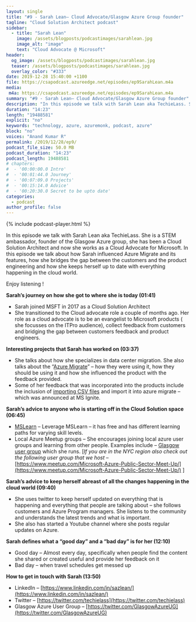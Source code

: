 ```yaml
---
layout: single
title: "#9 - Sarah Lean– Cloud Advocate/Glasgow Azure Group founder"
tagline: "Cloud Solution Architect podcast"
sidebar:
  - title: "Sarah Lean"
    image: /assets/blogposts/podcastimages/sarahlean.jpg
    image_alt: "image"
    text: "Cloud Advocate @ Microsoft"
header:
  og_image: /assets/blogposts/podcastimages/sarahlean.jpg
  teaser: /assets/blogposts/podcastimages/sarahlean.jpg
  overlay_color: "#333"
date: 2019-12-28 15:40:00 +1100
file: https://csapodcast.azureedge.net/episodes/ep9SarahLean.m4a
media: 
 m4a: https://csapodcast.azureedge.net/episodes/ep9SarahLean.m4a
summary: "#9 - Sarah Lean– Cloud Advocate/Glasgow Azure Group founder"
description: "In this episode we talk with Sarah Lean aka TechieLass. She is a STEM ambassador, founder of the Glasgow Azure group, she has been a Cloud Solution Architect and now she works as a Cloud Advocate for Microsoft. In this episode we talk about how Sarah influenced Azure Migrate and its features,  how she bridges the gap between the customers and the product engineering and how she keeps herself up to date with everything happening in the cloud world."
duration: "14:23" 
length: "19488581"
explicit: "no" 
keywords: "technology, azure, azuremonk, podcast, azure"
block: "no" 
voices: "Anand Kumar R"
permalink: /2019/12/28/ep9/
podcast_file_size: 50.0 MB 
podcast_duration: "14:23" 
podcast_length: 19488581
# chapters:
#  - '00:00:00.0 Intro'
#  - '00:01:44.0 Journey'
#  - '00:07:09.0 Projects'
#  - '00:15:14.0 Advice'
#  - '00:20:30.0 Secret to be upto date'
categories:
  - podcast
author_profile: false
---
```


{% include podcast-player.html %}


In this episode we talk with Sarah Lean aka TechieLass. She is a STEM ambassador, founder of the Glasgow Azure group, she has been a Cloud Solution Architect and now she works as a Cloud Advocate for Microsoft. In this episode we talk about how Sarah influenced Azure Migrate and its features, how she bridges the gap between the customers and the product engineering and how she keeps herself up to date with everything happening in the cloud world.

Enjoy listening !

**Sarah’s journey on how she got to where she is today (01:41)**

*   Sarah joined MSFT in 2017 as a Cloud Solution Architect
*   She transitioned to the Cloud advocate role a couple of months ago. Her role as a cloud advocate is to be an evangelist to Microsoft products ( she focusses on the ITPro audience), collect feedback from customers and bridging the gap between customers feedback and product engineers.

**Interesting projects that Sarah has worked on (03:37)**

*   She talks about how she specializes in data center migration. She also talks about the “[Azure Migrate](https://azure.microsoft.com/en-us/services/azure-migrate/)” – how they were using it, how they should be using it and how she influenced the product with the feedback provided.
*   Some of her feedback that was incorporated into the products include the inclusion of [importing CSV files](https://docs.microsoft.com/en-us/azure/migrate/tutorial-assess-import) and import it into azure migrate – which was announced at MS Ignite.

**Sarah’s advice to anyone who is starting off in the Cloud Solution space (06:45)**

*   [MSLearn](https://docs.microsoft.com/en-us/learn/) – Leverage MSLearn – it has free and has different learning paths for varying skill levels.
*   Local Azure Meetup groups – She encourages joining local azure user groups and learning from other people. Examples include – [Glasgow user group](https://twitter.com/GlasgowAzureUG) which she runs. [_If you are in the NYC region also check out the following user group that we host –_ [https://www.meetup.com/Microsoft-Azure-Public-Sector-Meet-Up/](https://www.meetup.com/Microsoft-Azure-Public-Sector-Meet-Up/) ]

**Sarah’s advice to keep herself abreast of all the changes happening in the cloud world (09:40)**

*   She uses twitter to keep herself updated on everything that is happening and everything that people are talking about – she follows customers and Azure Program managers. She listens to the community and understands the latest trends and what is important.
*   She also has started a Youtube channel where she posts regular updates on Azure.

**Sarah defines what a “good day” and a “bad day” is for her (12:10)**

*   Good day – Almost every day, specifically when people find the content she shared or created useful and provide her feedback on it
*   Bad day – when travel schedules get messed up

**How to get in touch with Sarah (13:50)**

*   LinkedIn – [https://www.linkedin.com/in/sazlean/](https://www.linkedin.com/in/sazlean/)
*   Twitter – [https://twitter.com/techielass](https://twitter.com/techielass)
*   Glasgow Azure User Group – [https://twitter.com/GlasgowAzureUG](https://twitter.com/GlasgowAzureUG)

